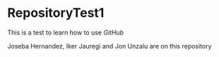 # RepositoryTest1
This is a test to learn how to use _GitHub_

Joseba Hernandez, Iker Jauregi and Jon Unzalu are on this repository
